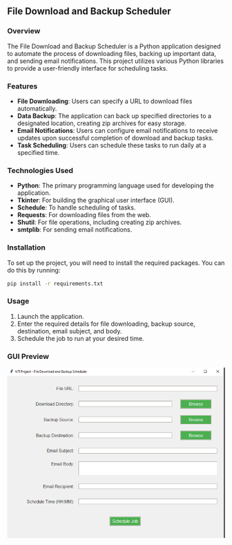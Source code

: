 
## File Download and Backup Scheduler

### Overview
The File Download and Backup Scheduler is a Python application designed to automate the process of downloading files, backing up important data, and sending email notifications. This project utilizes various Python libraries to provide a user-friendly interface for scheduling tasks.

### Features
- **File Downloading**: Users can specify a URL to download files automatically.
- **Data Backup**: The application can back up specified directories to a designated location, creating zip archives for easy storage.
- **Email Notifications**: Users can configure email notifications to receive updates upon successful completion of download and backup tasks.
- **Task Scheduling**: Users can schedule these tasks to run daily at a specified time.

### Technologies Used
- **Python**: The primary programming language used for developing the application.
- **Tkinter**: For building the graphical user interface (GUI).
- **Schedule**: To handle scheduling of tasks.
- **Requests**: For downloading files from the web.
- **Shutil**: For file operations, including creating zip archives.
- **smtplib**: For sending email notifications.

### Installation
To set up the project, you will need to install the required packages. You can do this by running:
```bash
pip install -r requirements.txt
```

### Usage
1. Launch the application.
2. Enter the required details for file downloading, backup source, destination, email subject, and body.
3. Schedule the job to run at your desired time.
### GUI Preview
![GUI Preview](Capture.PNG) 
